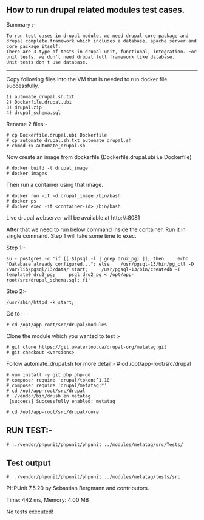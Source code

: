 How to run drupal related modules test cases.
-------------

Summary :-

    To run test cases in drupal module, we need drupal core package and drupal complete framework which includes a database, apache server and core package itself.
    There are 3 type of tests in drupal unit, functional, integration. For unit tests, we don't need drupal full framework like database.
    Unit tests don't use database.

*************************

Copy following files into the VM that is needed to run docker file successfully.

    1) automate_drupal.sh.txt
    2) Dockerfile.drupal.ubi
    3) drupal.zip
    4) drupal_schema.sql

Rename 2 files:-

    # cp Dockerfile.drupal.ubi Dockerfile
    # cp automate_drupal.sh.txt automate_drupal.sh
    # chmod +x automate_drupal.sh


Now create an image from dockerfile (Dockerfile.drupal.ubi i.e Dockerfile)

    # docker build -t drupal_image .
    # docker images

Then run a container using that image.

    # docker run -it -d drupal_image /bin/bash
    # docker ps
    # docker exec -it <container-id> /bin/bash

Live drupal webserver will be available at http://<ip>:8081

After that we need to run below command inside the container. Run it in single command. Step 1 will take some time to exec.

Step 1:-

    su - postgres -c 'if [[ $(psql -l | grep dru2_pg) ]]; then     echo "Database already configured..."; else    /usr/pgsql-13/bin/pg_ctl -D /var/lib/pgsql/13/data/ start;     /usr/pgsql-13/bin/createdb -T template0 dru2_pg;     psql dru2_pg < /opt/app-root/src/drupal_schema.sql; fi'

Step 2:-

    /usr/sbin/httpd -k start;


Go to :-

    # cd /opt/app-root/src/drupal/modules

Clone the module which you wanted to test :-

    # git clone https://git.uwaterloo.ca/drupal-org/metatag.git 
    # git checkout <versions>

Follow automate_drupal.sh for more detail:-
    # cd /opt/app-root/src/drupal

    # yum install -y git php php-gd
    # composer require 'drupal/token:^1.10'
    # composer require 'drupal/metatag:*'
    # cd /opt/app-root/src/drupal
    # ./vendor/bin/drush en metatag
     [success] Successfully enabled: metatag

    # cd /opt/app-root/src/drupal/core


RUN TEST:-
----------
    # ../vendor/phpunit/phpunit/phpunit ../modules/metatag/src/Tests/

Test output
----------------
    # ../vendor/phpunit/phpunit/phpunit ../modules/metatag/tests/src
PHPUnit 7.5.20 by Sebastian Bergmann and contributors.

Time: 442 ms, Memory: 4.00 MB

No tests executed!
